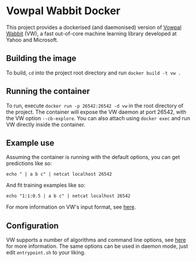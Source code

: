# Vowpal Wabbit Docker
This project provides a dockerised (and daemonised) version of [Vowpal Wabbit](https://github.com/JohnLangford/vowpal_wabbit/wiki) (VW), a fast out-of-core machine learning library developed at Yahoo and Microsoft.

## Building the image
To build, `cd` into the project root directory and run `docker build -t vw .`

## Running the container
To run, execute `docker run -p 26542:26542 -d vw` in the root directory of the project. The container will expose the VW daemon at port 26542, with the VW option `--cb-explore`. You can also attach using `docker exec` and run VW directly inside the container.

## Example use
Assuming the container is running with the default options, you can get predictions like so:

`echo " | a b c" | netcat localhost 26542`

And fit training examples like so:

`echo "1:1:0.5 | a b c" | netcat localhost 26542`

For more information on VW's input format, see [here](https://github.com/JohnLangford/vowpal_wabbit/wiki/Tutorial).

## Configuration
VW supports a number of algorithms and command line options, see [here](https://github.com/JohnLangford/vowpal_wabbit/wiki/Command-line-arguments) for more information. The same options can be used in daemon mode, just edit `entrypoint.sh` to your liking.